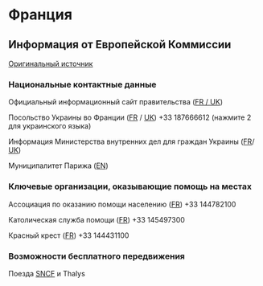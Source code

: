 # Франция

## Информация от Европейской Коммиссии

[Оригинальный источник](https://ec.europa.eu/info/strategy/priorities-2019-2024/stronger-europe-world/eu-solidarity-ukraine/eu-assistance-ukraine/information-people-fleeing-war-ukraine_ru)

### Национальные контактные данные

Официальный информационный сайт правительства ([FR / UK](https://parrainage.refugies.info/ukraine/))

Посольство Украины во Франции ([FR](https://fr.aideukraine.fr/pages/2ie586yhGwOCr1VXujxmPA/j-ai-besoin-d-aide) / [UK](https://ua.aideukraine.fr/pages/5qB2nW7qd7jCVzl2TFcjv6/meni-potribna-dopomoga)) +33 187666612 (нажмите 2 для украинского языка)

Информация Министерства внутренних дел для граждан Украины ([FR](https://www.interieur.gouv.fr/actualites/dossiers/situation-en-ukraine/information-a-destination-des-personnes-deplacees-dukraine)/ [UK](https://www.interieur.gouv.fr/actualites/dossiers/situation-en-ukraine/vi-bazhaete-podati-zayavu-na-timchasoviy-zakhist-u-francii))

Муниципалитет Парижа ([EN](https://www.paris.fr/pages/how-paris-is-supporting-ukraine-20549))

### Ключевые организации, оказывающие помощь на местах

Ассоциация по оказанию помощи населению ([FR](https://www.secourspopulaire.fr/)) +33 144782100

Католическая служба помощи ([FR](https://www.secours-catholique.org/actualites/urgence-ukraine-soutenez-les-victimes-du-conflit)) +33 145497300

Красный крест ([FR](https://www.croix-rouge.fr/)) +33 144431100

### Возможности бесплатного передвижения

Поезда [SNCF](https://www.sncf.com/fr/groupe/gratuite-trains-refugies-ukrainiens) и Thalys

